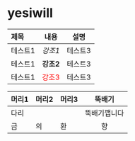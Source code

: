 # yesiwill
|제목|내용|설명|
|:---|---|---|
|테스트1|*강조1*|테스트3|
|테스트1|**강조2**|테스트3|
|테스트1|<span style="color:red">강조3</span>|테스트3|

머리1 | 머리2 | 머리3 | 뚝배기
---- | ---- | ---- | :----:
다리 | | | 뚝배기깹니다
금 | 의 | 환 | 향
